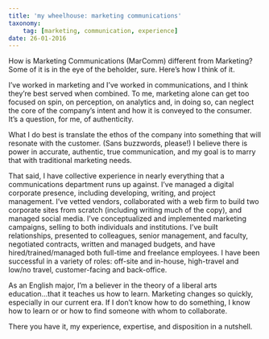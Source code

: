 ```yaml
---
title: 'my wheelhouse: marketing communications'
taxonomy:
    tag: [marketing, communication, experience]
date: 26-01-2016
---
```

How is Marketing Communications (MarComm) different from Marketing? Some of it is in the eye of the beholder, sure. Here’s how I think of it.

I’ve worked in marketing and I’ve worked in communications, and I think they’re best served when combined. To me, marketing alone can get too focused on spin, on perception, on analytics and, in doing so, can neglect the core of the company’s intent and how it is conveyed to the consumer. It’s a question, for me, of authenticity.

What I do best is translate the ethos of the company into something that will resonate with the customer. (Sans buzzwords, please!) I believe there is power in accurate, authentic, true communication, and my goal is to marry that with traditional marketing needs. 

That said, I have collective experience in nearly everything that a communications department runs up against. I’ve managed a digital corporate presence, including developing, writing, and project management. I’ve vetted vendors, collaborated with a web firm to build two corporate sites from scratch (including writing much of the copy), and managed social media. I’ve conceptualized and implemented marketing campaigns, selling to both individuals and institutions. I’ve built relationships, presented to colleagues, senior management, and faculty, negotiated contracts, written and managed budgets, and have hired/trained/managed both full-time and freelance employees. I have been successful in a variety of roles: off-site and in-house, high-travel and low/no travel, customer-facing and back-office. 

As an English major, I’m a believer in the theory of a liberal arts education...that it teaches us how to learn. Marketing changes so quickly, especially in our current era. If I don’t know how to do something, I know how to learn or or how to find someone with whom to collaborate.

There you have it, my experience, expertise, and disposition in a nutshell.
